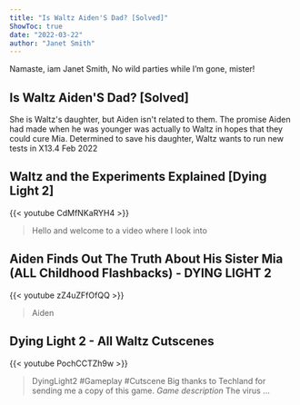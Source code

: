 ```yaml
---
title: "Is Waltz Aiden'S Dad? [Solved]"
ShowToc: true 
date: "2022-03-22"
author: "Janet Smith" 
---
```


Namaste, iam Janet Smith, No wild parties while I’m gone, mister!
## Is Waltz Aiden'S Dad? [Solved]
She is Waltz's daughter, but Aiden isn't related to them. The promise Aiden had made when he was younger was actually to Waltz in hopes that they could cure Mia. Determined to save his daughter, Waltz wants to run new tests in X13.4 Feb 2022

## Waltz and the Experiments Explained [Dying Light 2]
{{< youtube CdMfNKaRYH4 >}}
>Hello and welcome to a video where I look into 

## Aiden Finds Out The Truth About His Sister Mia (ALL Childhood Flashbacks) - DYING LIGHT 2
{{< youtube zZ4uZFfOfQQ >}}
>Aiden

## Dying Light 2 - All Waltz Cutscenes
{{< youtube PochCCTZh9w >}}
>DyingLight2 #Gameplay #Cutscene Big thanks to Techland for sending me a copy of this game. *Game description* The virus ...

